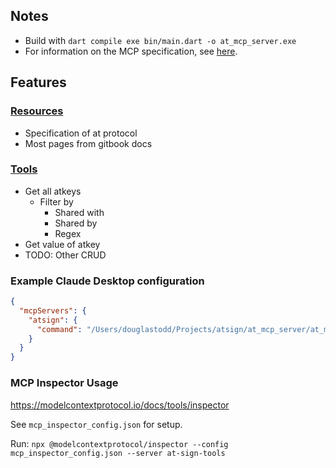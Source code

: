 ## Notes

- Build with `dart compile exe bin/main.dart -o at_mcp_server.exe`
- For information on the MCP specification, see [here](https://modelcontextprotocol.io/docs/concepts/mcp).

## Features
### [Resources](https://modelcontextprotocol.io/docs/concepts/resources)
- Specification of at protocol
- Most pages from gitbook docs

### [Tools](https://modelcontextprotocol.io/docs/concepts/tools)
- Get all atkeys
  - Filter by
    - Shared with
    - Shared by
    - Regex
- Get value of atkey
- TODO: Other CRUD


### Example Claude Desktop configuration
```json
{
  "mcpServers": {
    "atsign": {
      "command": "/Users/douglastodd/Projects/atsign/at_mcp_server/at_mcp_server.exe"
    }
  }
}
```

### MCP Inspector Usage
https://modelcontextprotocol.io/docs/tools/inspector

See `mcp_inspector_config.json` for setup.

Run: `npx @modelcontextprotocol/inspector --config mcp_inspector_config.json --server at-sign-tools`
